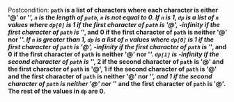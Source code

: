 Postcondition: **`path` is a list of characters where each character is either '@' or '*', `n` is the length of `path`, `n` is not equal to 0. If `n` is 1, `dp` is a list of `n` values where `dp[0]` is 1 if the first character of `path` is '@', -infinity if the first character of `path` is '*', and 0 if the first character of `path` is neither '@' nor '*'. If `n` is greater than 1, `dp` is a list of `n` values where `dp[0]` is 1 if the first character of `path` is '@', -infinity if the first character of `path` is '*', and 0 if the first character of `path` is neither '@' nor '*'. `dp[1]` is -infinity if the second character of `path` is '*', 2 if the second character of `path` is '@' and the first character of `path` is '@', 1 if the second character of `path` is '@' and the first character of `path` is neither '@' nor '*', and 1 if the second character of `path` is neither '@' nor '*' and the first character of `path` is '@'. The rest of the values in `dp` are 0.**
